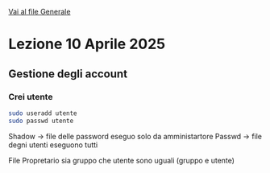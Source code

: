 [Vai al file Generale](../../README.md)

# Lezione 10 Aprile 2025

## Gestione degli account

### Crei utente

```bash
sudo useradd utente
sudo passwd utente
```

Shadow -> file delle password eseguo solo da amministartore 
Passwd -> file degni utenti eseguono tutti

File Propretario sia gruppo che utente sono uguali (gruppo e utente)